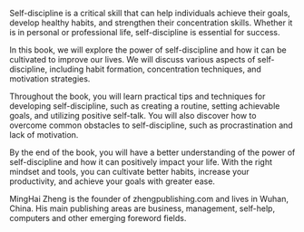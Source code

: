 
Self-discipline is a critical skill that can help individuals achieve their goals, develop healthy habits, and strengthen their concentration skills. Whether it is in personal or professional life, self-discipline is essential for success.

In this book, we will explore the power of self-discipline and how it can be cultivated to improve our lives. We will discuss various aspects of self-discipline, including habit formation, concentration techniques, and motivation strategies.

Throughout the book, you will learn practical tips and techniques for developing self-discipline, such as creating a routine, setting achievable goals, and utilizing positive self-talk. You will also discover how to overcome common obstacles to self-discipline, such as procrastination and lack of motivation.

By the end of the book, you will have a better understanding of the power of self-discipline and how it can positively impact your life. With the right mindset and tools, you can cultivate better habits, increase your productivity, and achieve your goals with greater ease.

MingHai Zheng is the founder of zhengpublishing.com and lives in Wuhan, China. His main publishing areas are business, management, self-help, computers and other emerging foreword fields.
